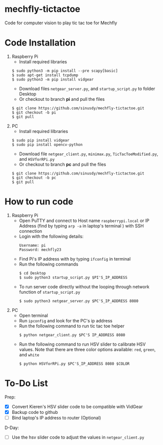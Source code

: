 # mechfly-tictactoe
Code for computer vision to play tic tac toe for Mechfly

# Code Installation
1. Raspberry Pi
    - Install required libraries
    ```
    $ sudo python3 -m pip install --pre scapy[basic]
    $ sudo apt-get install tcpdump
    $ sudo python3 -m pip install vidgear
    ```
    - Download files `netgear_server.py`, and `startup_script.py` to folder Desktop
    - Or checkout to branch **pi** and pull the files
    ```
    $ git clone https://github.com/sinusdy/mechfly-tictactoe.git
    $ git checkout -b pi
    $ git pull
    ```  
2. PC
    - Install required lilbraries
    ```
    $ sudo pip install vidgear
    $ sudo pip install opencv-python
    ```
    - Download file `netgear_client.py`, `minimax.py`, `TicTacToeModified.py`, and `HSVforRPi.py`
   - Or checkout to branch **pc** and pull the files
    ```
    $ git clone https://github.com/sinusdy/mechfly-tictactoe.git
    $ git checkout -b pc
    $ git pull
    ```   

# How to run code
1. Raspberry Pi
    - Open PuTTY and connect to Host name `raspberrypi.local` or IP Address (find by typing `arp -a` in laptop's terminal ) with SSH connection
    - Login with the following details:
        ```
        Username: pi
        Password: mechfly23
        ```
    - Find Pi's IP address with by typing `ifconfig` in terminal
    - Run the following commands
        ```
        $ cd Desktop
        $ sudo python3 startup_script.py $PI'S_IP_ADDRESS
        ```
    - To run server code directly without the looping through network function of `startup_script.py`
        ```
        $ sudo python3 netgear_server.py $PC'S_IP_ADDRESS 8080
        ```
2. PC
    - Open terminal
    - Run `ipconfig` and look for the PC's ip address
    - Run the following command to run tic tac toe helper
        ```
        $ python netgear_client.py $PC'S IP_ADDRESS 8080
        ```
    - Run the following command to run HSV slider to calibrate HSV values. Note that there are three color options available: `red`, `green`, and `white`
        ```
        $ python HSVforRPi.py $PC'S_IP_ADDRESS 8080 $COLOR
        ```

# To-Do List
Prep:
- [X] Convert Kieren's HSV slider code to be compatible with VidGear
- [X] Backup code to github
- [ ] Bind laptop's IP address to router (Optional)

D-Day:
- [ ] Use the hsv slider code to adjust the values in `netgear_client.py`